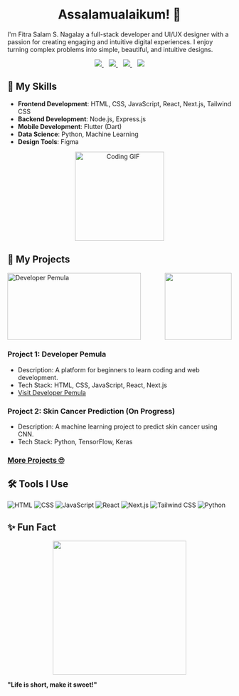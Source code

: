 <h1 align='center'>Assalamualaikum! 👋</h1>

I'm Fitra Salam S. Nagalay a full-stack developer and UI/UX designer with a passion for creating engaging and intuitive digital experiences. I enjoy turning complex problems into simple, beautiful, and intuitive designs.


<p align='center'>
<a href="https://www.instagram.com/snagalay/">
  <img src="https://img.shields.io/badge/Instagram-E4405F?style=for-the-badge&logo=instagram&logoColor=white" />
</a>&nbsp;&nbsp;
<a href="https://www.linkedin.com/in/fitrasalam/">
  <img src="https://img.shields.io/badge/linkedin-%230077B5.svg?&style=for-the-badge&logo=linkedin&logoColor=white" />
</a>&nbsp;&nbsp;
<a href="https://tiktok.com/@snagalay">
  <img src="https://img.shields.io/badge/tiktok-%2312100E.svg?&style=for-the-badge&logo=tiktok&logoColor=white" />
</a>&nbsp;&nbsp;
<a href="mailto:alamsaungnaga@gmail.com">
  <img src="https://img.shields.io/badge/email me-%23D14836.svg?&style=for-the-badge&logo=gmail&logoColor=white" />
</a>
</p>

## 🎨 My Skills

- **Frontend Development**: HTML, CSS, JavaScript, React, Next.js, Tailwind CSS
- **Backend Development**: Node.js, Express.js
- **Mobile Development**: Flutter (Dart)
- **Data Science**: Python, Machine Learning
- **Design Tools**: Figma


<p align="center">
  <img src="https://media.giphy.com/media/ZVik7pBtu9dNS/giphy.gif" width="200" alt="Coding GIF">
</p>

## 🔭 My Projects

<a href="https://www.developerpemula.com/" target="_blank">
    <img align="right" src="https://media3.giphy.com/media/v1.Y2lkPTc5MGI3NjExeXpnNGtteXZyODA1aTJ3MDZ2YXJqeWJpazNmNXR3bGgwdmdscHcxNCZlcD12MV9pbnRlcm5hbF9naWZfYnlfaWQmY3Q9Zw/lP4jmO461gq9uLzzYc/giphy.webp" width="150" height="150">
    <img src="https://res.cloudinary.com/developerpemula/image/upload/v1700813195/developerpemula/devpemula.png" width="300" height="150" alt="Developer Pemula">
</a>

### Project 1: Developer Pemula
- Description: A platform for beginners to learn coding and web development.
- Tech Stack: HTML, CSS, JavaScript, React, Next.js
- [Visit Developer Pemula](https://www.developerpemula.com/)

### Project 2: Skin Cancer Prediction (On Progress)
- Description: A machine learning project to predict skin cancer using CNN.
- Tech Stack: Python, TensorFlow, Keras

### [More Projects 🙄](https://alamnaga.netlify.app/)

## 🛠️ Tools I Use

<p align='left'>
  <img src="https://img.shields.io/badge/HTML-%23E34F26.svg?style=for-the-badge&logo=html5&logoColor=white" alt="HTML" />
  <img src="https://img.shields.io/badge/CSS-%231572B6.svg?style=for-the-badge&logo=css3&logoColor=white" alt="CSS" />
  <img src="https://img.shields.io/badge/JavaScript-%23F7DF1E.svg?style=for-the-badge&logo=javascript&logoColor=black" alt="JavaScript" />
  <img src="https://img.shields.io/badge/React-%2361DAFB.svg?style=for-the-badge&logo=react&logoColor=black" alt="React" />
  <img src="https://img.shields.io/badge/Next.js-%23000000.svg?style=for-the-badge&logo=next-dot-js&logoColor=white" alt="Next.js" />
  <img src="https://img.shields.io/badge/Tailwind_CSS-%2306B6D4.svg?style=for-the-badge&logo=tailwind-css&logoColor=white" alt="Tailwind CSS" />
  <img src="https://img.shields.io/badge/Python-%233776AB.svg?style=for-the-badge&logo=python&logoColor=white" alt="Python" />
</p>

## ✨ Fun Fact

<p align='center'>
  <img src="https://media3.giphy.com/media/v1.Y2lkPTc5MGI3NjExbXltOG5vNG16d3prZG5nMXoxYWZsY2s1NDB6aW1vdDFsNzV6aDF2YyZlcD12MV9pbnRlcm5hbF9naWZfYnlfaWQmY3Q9Zw/6a67zVJ0wMMOzg3YKA/giphy.webp" width="300">
</p>

**"Life is short, make it sweet!"**



